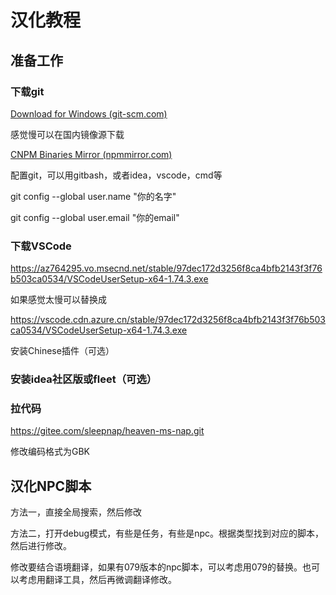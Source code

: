 # 汉化教程

## 准备工作

### 下载git

[Download for Windows (git-scm.com)](https://git-scm.com/download/win)

感觉慢可以在国内镜像源下载

[CNPM Binaries Mirror (npmmirror.com)](https://registry.npmmirror.com/binary.html?path=git-for-windows)

配置git，可以用gitbash，或者idea，vscode，cmd等

git config --global user.name "你的名字"

git config --global user.email "你的email"

### 下载VSCode

https://az764295.vo.msecnd.net/stable/97dec172d3256f8ca4bfb2143f3f76b503ca0534/VSCodeUserSetup-x64-1.74.3.exe

如果感觉太慢可以替换成

https://vscode.cdn.azure.cn/stable/97dec172d3256f8ca4bfb2143f3f76b503ca0534/VSCodeUserSetup-x64-1.74.3.exe

安装Chinese插件（可选）

### 安装idea社区版或fleet（可选）

### 拉代码

https://gitee.com/sleepnap/heaven-ms-nap.git

修改编码格式为GBK

## 汉化NPC脚本

方法一，直接全局搜索，然后修改

方法二，打开debug模式，有些是任务，有些是npc。根据类型找到对应的脚本，然后进行修改。

修改要结合语境翻译，如果有079版本的npc脚本，可以考虑用079的替换。也可以考虑用翻译工具，然后再微调翻译修改。
